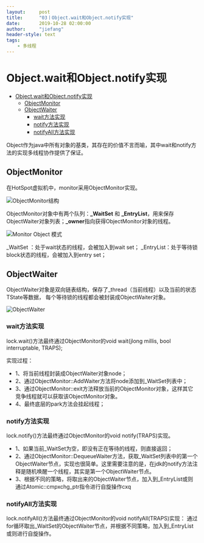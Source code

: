 ```yaml
---
layout:     post
title:      "03丨Object.wait和Object.notify实现"
date:       2019-10-28 02:00:00
author:     "jiefang"
header-style: text
tags:
    - 多线程
---
```

# Object.wait和Object.notify实现

* [Object.wait和Object.notify实现](#objectwait和objectnotify实现)
	* [ObjectMonitor](#objectmonitor)
	* [ObjectWaiter](#objectwaiter)
		* [wait方法实现](#wait方法实现)
		* [notify方法实现](#notify方法实现)
		* [notifyAll方法实现](#notifyall方法实现)

Object作为java中所有对象的基类，其存在的价值不言而喻，其中wait和notify方法的实现多线程协作提供了保证。
## ObjectMonitor
在HotSpot虚拟机中，monitor采用ObjectMonitor实现。

![ObjectMonitor结构](https://i.loli.net/2019/10/25/eGuv2bYpqSfX5yn.png)

ObjectMonitor对象中有两个队列：**_WaitSet** 和 **_EntryList**，用来保存ObjectWaiter对象列表；**_owner**指向获得ObjectMonitor对象的线程。

![Monitor Object 模式](https://s2.ax1x.com/2019/10/25/Kd1UFf.png)

_WaitSet ：处于wait状态的线程，会被加入到wait set；
_EntryList：处于等待锁block状态的线程，会被加入到entry set；

## ObjectWaiter
ObjectWaiter对象是双向链表结构，保存了_thread（当前线程）以及当前的状态TState等数据， 每个等待锁的线程都会被封装成ObjectWaiter对象。

![ObjectWaiter](https://s2.ax1x.com/2019/10/25/Kd1jpD.png)

### wait方法实现
lock.wait()方法最终通过ObjectMonitor的void wait(jlong millis, bool interruptable, TRAPS);

实现过程：
- 1、将当前线程封装成ObjectWaiter对象node；
- 2、通过ObjectMonitor::AddWaiter方法将node添加到_WaitSet列表中；
- 3、通过ObjectMonitor::exit方法释放当前的ObjectMonitor对象，这样其它竞争线程就可以获取该ObjectMonitor对象。
- 4、最终底层的park方法会挂起线程；

### notify方法实现
lock.notify()方法最终通过ObjectMonitor的void notify(TRAPS)实现。
- 1、如果当前_WaitSet为空，即没有正在等待的线程，则直接返回；
- 2、通过ObjectMonitor::DequeueWaiter方法，获取_WaitSet列表中的第一个ObjectWaiter节点，实现也很简单。这里需要注意的是，在jdk的notify方法注释是随机唤醒一个线程，其实是第一个ObjectWaiter节点。
- 3、根据不同的策略，将取出来的ObjectWaiter节点，加入到_EntryList或则通过Atomic::cmpxchg_ptr指令进行自旋操作cxq

### notifyAll方法实现
lock.notifyAll()方法最终通过ObjectMonitor的void notifyAll(TRAPS)实现：
通过for循环取出_WaitSet的ObjectWaiter节点，并根据不同策略，加入到_EntryList或则进行自旋操作。
